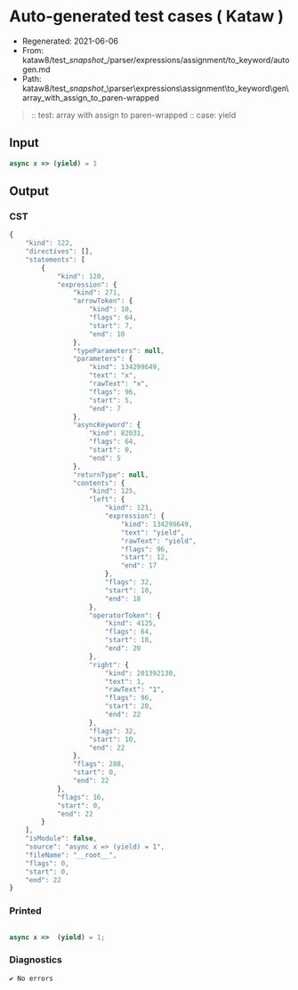 # Auto-generated test cases ( Kataw )
- Regenerated: 2021-06-06
- From: kataw8/test\__snapshot__/parser/expressions/assignment/to_keyword/autogen.md
- Path: kataw8/test\__snapshot__\parser\expressions\assignment\to_keyword\gen\array_with_assign_to_paren-wrapped
> :: test: array with assign to paren-wrapped
> :: case: yield
## Input

`````js
async x => (yield) = 1
`````
## Output

### CST

```javascript
{
    "kind": 122,
    "directives": [],
    "statements": [
        {
            "kind": 120,
            "expression": {
                "kind": 271,
                "arrowToken": {
                    "kind": 10,
                    "flags": 64,
                    "start": 7,
                    "end": 10
                },
                "typeParameters": null,
                "parameters": {
                    "kind": 134299649,
                    "text": "x",
                    "rawText": "x",
                    "flags": 96,
                    "start": 5,
                    "end": 7
                },
                "asyncKeyword": {
                    "kind": 82031,
                    "flags": 64,
                    "start": 0,
                    "end": 5
                },
                "returnType": null,
                "contents": {
                    "kind": 125,
                    "left": {
                        "kind": 121,
                        "expression": {
                            "kind": 134299649,
                            "text": "yield",
                            "rawText": "yield",
                            "flags": 96,
                            "start": 12,
                            "end": 17
                        },
                        "flags": 32,
                        "start": 10,
                        "end": 18
                    },
                    "operatorToken": {
                        "kind": 4125,
                        "flags": 64,
                        "start": 18,
                        "end": 20
                    },
                    "right": {
                        "kind": 201392130,
                        "text": 1,
                        "rawText": "1",
                        "flags": 96,
                        "start": 20,
                        "end": 22
                    },
                    "flags": 32,
                    "start": 10,
                    "end": 22
                },
                "flags": 288,
                "start": 0,
                "end": 22
            },
            "flags": 16,
            "start": 0,
            "end": 22
        }
    ],
    "isModule": false,
    "source": "async x => (yield) = 1",
    "fileName": "__root__",
    "flags": 0,
    "start": 0,
    "end": 22
}
```

### Printed

```javascript

async x =>  (yield) = 1;
```

### Diagnostics

```javascript
✔ No errors
```

